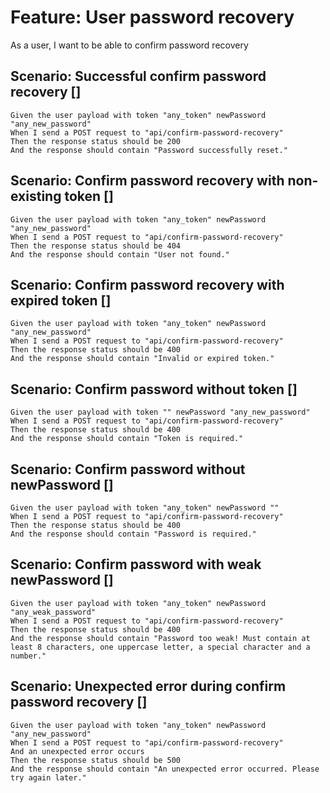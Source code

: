 # Feature: User password recovery

As a user,
I want to be able to confirm password recovery

## Scenario: Successful confirm password recovery   []

    Given the user payload with token "any_token" newPassword "any_new_password"
    When I send a POST request to "api/confirm-password-recovery"
    Then the response status should be 200
    And the response should contain "Password successfully reset."

## Scenario: Confirm password recovery with non-existing token []

    Given the user payload with token "any_token" newPassword "any_new_password"
    When I send a POST request to "api/confirm-password-recovery"
    Then the response status should be 404
    And the response should contain "User not found."

## Scenario: Confirm password recovery with expired token []

    Given the user payload with token "any_token" newPassword "any_new_password"
    When I send a POST request to "api/confirm-password-recovery"
    Then the response status should be 400
    And the response should contain "Invalid or expired token."

## Scenario: Confirm password without token []

    Given the user payload with token "" newPassword "any_new_password"
    When I send a POST request to "api/confirm-password-recovery"
    Then the response status should be 400
    And the response should contain "Token is required."

## Scenario: Confirm password without newPassword []

    Given the user payload with token "any_token" newPassword ""
    When I send a POST request to "api/confirm-password-recovery"
    Then the response status should be 400
    And the response should contain "Password is required."

## Scenario: Confirm password with weak newPassword []

    Given the user payload with token "any_token" newPassword "any_weak_password"
    When I send a POST request to "api/confirm-password-recovery"
    Then the response status should be 400
    And the response should contain "Password too weak! Must contain at least 8 characters, one uppercase letter, a special character and a number."

## Scenario: Unexpected error during confirm password recovery []

    Given the user payload with token "any_token" newPassword "any_new_password"
    When I send a POST request to "api/confirm-password-recovery"
    And an unexpected error occurs
    Then the response status should be 500
    And the response should contain "An unexpected error occurred. Please try again later."